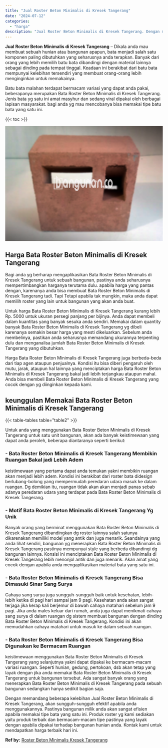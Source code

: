 ```yaml
---
title: "Jual Roster Beton Minimalis di Kresek Tangerang"
date: "2024-07-12"
categories: 
  - "harga"
description: "Jual Roster Beton Minimalis di Kresek Tangerang. Dengan memandang beberapa kelebihan Jual Roster Beton Minimalis di Kresek Tangerang, akan sungguh-sungguh ef..."
---
```


**Jual Roster Beton Minimalis di Kresek Tangerang** – Dikala anda mau membuat sebuah hunian atau bangunan apapun, bata menjadi salah satu komponen paling dibutuhkan yang seharusnya anda terapkan. Banyak dari orang yang lebih memilih batu bata dibandingi dengan material lainnya sebagai dinding pada tempat tinggal. Keadaan ini berakibat dari batu bata mempunyai kelebihan tersendiri yang membuat orang-orang lebih menginginkan untuk memakainya.

Batu bata malahan terdapat bermacam variasi yang dapat anda pakai, beberapanya merupakan Bata Roster Beton Minimalis di Kresek Tangerang. Jenis bata yg satu ini amat masyhur dan sedang viral dipakai oleh berbagai lapisan masyarakat. bagi anda yg mau mencobanya bisa memakai tipe batu bata yang satu ini.

{{< toc >}}

![Jual Roster Beton Minimalis di Kresek Tangerang](/images/bata-roster-minimalis-32.png)

## Harga Bata Roster Beton Minimalis di Kresek Tangerang

Bagi anda yg berharap mengaplikasikan Bata Roster Beton Minimalis di Kresek Tangerang untuk sebuah bangunan, pastinya anda seharusnya mempertimbangkan harganya terutama dulu. apabila harga yang pantas dengan, karenanya anda bisa membuat Bata Roster Beton Minimalis di Kresek Tangerang tadi. Tapi Tetapi apabila tak mungkin, maka anda dapat memilih roster yang lain untuk bangunan yang akan anda buat.

Untuk harga Bata Roster Beton Minimalis di Kresek Tangerang kurang lebih Rp. 5000 untuk ukuran persegi panjang per bijinya. Anda dapat membeli dalam kuantitas yang banyak sesuka anda sendiri. Memakai dalam quantity banyak Bata Roster Beton Minimalis di Kresek Tangerang yg dibeli karenanya semakin besar harga yang mesti dikeluarkan. Sebelum anda membelinya, pastikan anda seharusnya memandang ukurannya terpenting dulu dan menganalisa jumlah Bata Roster Beton Minimalis di Kresek Tangerang yang dibutuhkan.

Harga Bata Roster Beton Minimalis di Kresek Tangerang juga berbeda-beda dari tiap agen ataupun penjualnya. Kondisi itu bisa diberi pengaruh oleh mutu, jarak, ataupun hal lainnya yang menciptakan harga Bata Roster Beton Minimalis di Kresek Tangerang bakal jadi lebih terjangkau ataupun mahal. Anda bisa membeli Bata Roster Beton Minimalis di Kresek Tangerang yang cocok dengan yg diinginkan kepada kami.

## keunggulan Memakai Bata Roster Beton Minimalis di Kresek Tangerang

{{< table-tables table="table2" >}}

Untuk anda yang menggunakan Bata Roster Beton Minimalis di Kresek Tangerang untuk satu unit bangunan, akan ada banyak keistimewaan yang dapat anda peroleh, beberapa diantaranya seperti berikut:

### \- Bata Roster Beton Minimalis di Kresek Tangerang Membikin Ruangan Bakal jadi Lebih Adem

keistimewaan yang pertama dapat anda temukan yakni membikin ruangan akan menjadi lebih adem. Kondisi ini berakibat dari roster bata didesign berlubang-bolong yang mempermudah peredaran udara masuk ke dalam ruangan. Dg demikian itu, ruangan tidak akan akan menjadi panas sebab adanya peredaran udara yang terdapat pada Bata Roster Beton Minimalis di Kresek Tangerang.

### \- Motif Bata Roster Beton Minimalis di Kresek Tangerang Yg Unik

Banyak orang yang berminat menggunakan Bata Roster Beton Minimalis di Kresek Tangerang dibandingkan dg roster lainnya salah satunya dikarenakan memiliki model yang antik dan juga menarik. Seandainya yang anda lihat sendiri, bangunan yg menerapkan Bata Roster Beton Minimalis di Kresek Tangerang pastinya mempunyai style yang berbeda dibandingi dg bangunan lainnya. Konsisi ini menciptakan Bata Roster Beton Minimalis di Kresek Tangerang lebih menonjol antik dan juga menarik. Akan amat yang cocok dengan apabila anda mengaplikasikan material bata yang satu ini.

### \- Bata Roster Beton Minimalis di Kresek Tangerang Bisa Dimasuki Sinar Sang Surya

Cahaya sang surya juga sungguh-sungguh baik untuk kesehatan, lebih-lebih ketika di pagi hari sampai jam 9 pagi. Kesehatan anda akan sangat terjaga jika kerap kali berjemur di bawah cahaya matahari sebelum jam 9 pagi. Jika anda males keluar dari rumah, anda juga dapat menikmati cahaya sang surya di dalam ruangan dg sistem membuat bangunan dengan dinding Bata Roster Beton Minimalis di Kresek Tangerang. Kondisi ini akan memudahkan cahaya matahari untuk masuk ke dalam sebuah ruangan.

### \- Bata Roster Beton Minimalis di Kresek Tangerang Bisa Digunakan ke Bermacam Ruangan

keistimewaan menggunakan Bata Roster Beton Minimalis di Kresek Tangerang yang selanjutnya yakni dapat dipakai ke bermacam-macam variasi ruangan. Seperti hunian, gedung, pertokoan, dsb akan tetap yang layak dengan jika anda memakai Bata Roster Beton Minimalis di Kresek Tangerang untuk bangunan tersebut. Ada sangat banyak orang yang menerapkan Bata Roster Beton Minimalis di Kresek Tangerang pada sebuah bangunan sedangkan hanya sedikit bagian saja.

Dengan memandang beberapa kelebihan Jual Roster Beton Minimalis di Kresek Tangerang, akan sungguh-sungguh efektif apabila anda menggunakannya. Pastinya bangunan milik anda akan sangat efisien apabila memakai tipe bata yang satu ini. Produk roster yg kami sediakan yaitu produk terbaik dan bermacam-macam tipe pastinya yang layak dengan apabila dipakai terhadap bangunan hunian anda. Kontak kami untuk mendapatkan harga terbaik hari ini.

**Ref by:** [Roster Beton Minimalis Kresek Tangerang](https://id.wikipedia.org/wiki/Roster)
